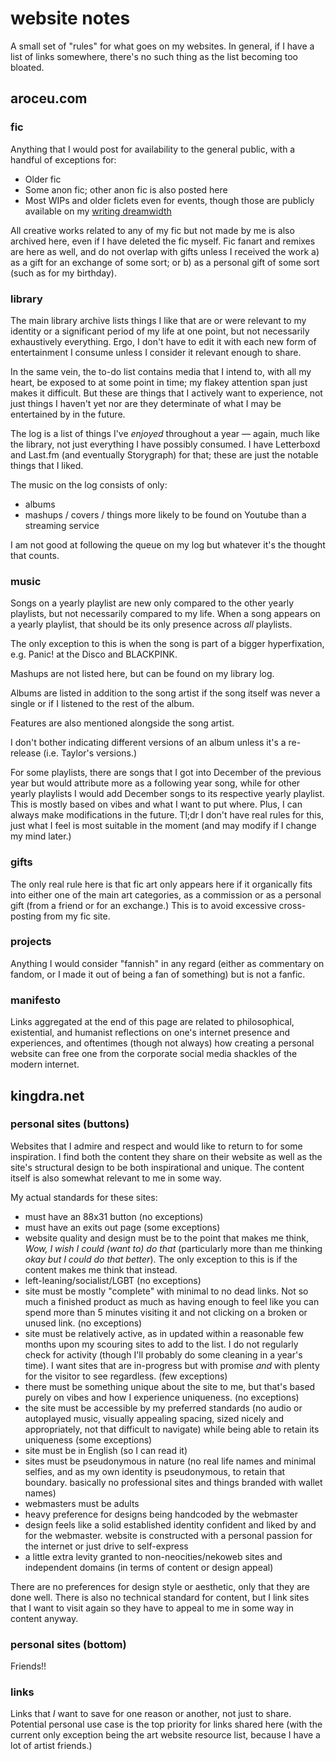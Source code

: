 # website notes

A small set of "rules" for what goes on my websites. In general, if I have a list of links somewhere, there's no such thing as the list becoming too bloated.

## aroceu.com

### fic

Anything that I would post for availability to the general public, with a handful of exceptions for:

- Older fic
- Some anon fic; other anon fic is also posted here
- Most WIPs and older ficlets even for events, though those are publicly available on my [writing dreamwidth](https://aroceu.dreamwidth.org)

All creative works related to any of my fic but not made by me is also archived here, even if I have deleted the fic myself. Fic fanart and remixes are here as well, and do not overlap with gifts unless I received the work a) as a gift for an exchange of some sort; or b) as a personal gift of some sort (such as for my birthday).

### library

The main library archive lists things I like that are or were relevant to my identity or a significant period of my life at one point, but not necessarily exhaustively everything. Ergo, I don't have to edit it with each new form of entertainment I consume unless I consider it relevant enough to share.

In the same vein, the to-do list contains media that I intend to, with all my heart, be exposed to at some point in time; my flakey attention span just makes it difficult. But these are things that I actively want to experience, not just things I haven't yet nor are they determinate of what I may be entertained by in the future.

The log is a list of things I've <i>enjoyed</i> throughout a year &mdash; again, much like the library, not just everything I have possibly consumed. I have Letterboxd and Last.fm (and eventually Storygraph) for that; these are just the notable things that I liked.

The music on the log consists of only:

- albums
- mashups / covers / things more likely to be found on Youtube than a streaming service

I am not good at following the queue on my log but whatever it's the thought that counts.

### music

Songs on a yearly playlist are new only compared to the other yearly playlists, but not necessarily compared to my life. When a song appears on a yearly playlist, that should be its only presence across <i>all</i> playlists.

The only exception to this is when the song is part of a bigger hyperfixation, e.g. Panic! at the Disco and BLACKPINK.

Mashups are not listed here, but can be found on my library log.

Albums are listed in addition to the song artist if the song itself was never a single or if I listened to the rest of the album.

Features are also mentioned alongside the song artist.

I don't bother indicating different versions of an album unless it's a re-release (i.e. Taylor's versions.)

For some playlists, there are songs that I got into December of the previous year but would attribute more as a following year song, while for other yearly playlists I would add December songs to its respective yearly playlist. This is mostly based on vibes and what I want to put where. Plus, I can always make modifications in the future. Tl;dr I don't have real rules for this, just what I feel is most suitable in the moment (and may modify if I change my mind later.)

### gifts

The only real rule here is that fic art only appears here if it organically fits into either one of the main art categories, as a commission or as a personal gift (from a friend or for an exchange.) This is to avoid excessive cross-posting from my fic site.

### projects

Anything I would consider "fannish" in any regard (either as commentary on fandom, or I made it out of being a fan of something) but is not a fanfic.

### manifesto

Links aggregated at the end of this page are related to philosophical, existential, and humanist reflections on one's internet presence and experiences, and oftentimes (though not always) how creating a personal website can free one from the corporate social media shackles of the modern internet.

## kingdra.net

### personal sites (buttons)

Websites that I admire and respect and would like to return to for some inspiration. I find both the content they share on their website as well as the site's structural design to be both inspirational and unique. The content itself is also somewhat relevant to me in some way.

My actual standards for these sites:
- must have an 88x31 button (no exceptions)
- must have an exits out page (some exceptions)
- website quality and design must be to the point that makes me think, *Wow, I wish I could (want to) do that* (particularly more than me thinking *okay but I could do that better*). The only exception to this is if the content makes me think that instead.
- left-leaning/socialist/LGBT (no exceptions)
- site must be mostly "complete" with minimal to no dead links. Not so much a finished product as much as having enough to feel like you can spend more than 5 minutes visiting it and not clicking on a broken or unused link. (no exceptions)
- site must be relatively active, as in updated within a reasonable few months upon my scouring sites to add to the list. I do not regularly check for activity (though I'll probably do some cleaning in a year's time). I want sites that are in-progress but with promise *and* with plenty for the visitor to see regardless. (few exceptions)
- there must be something unique about the site to me, but that's based purely on vibes and how I experience uniqueness. (no exceptions)
- the site must be accessible by my preferred standards (no audio or autoplayed music, visually appealing spacing, sized nicely and appropriately, not that difficult to navigate) while being able to retain its uniqueness (some exceptions)
- site must be in English (so I can read it)
- sites must be pseudonymous in nature (no real life names and minimal selfies, and as my own identity is pseudonymous, to retain that boundary. basically no professional sites and things branded with wallet names)
- webmasters must be adults
- heavy preference for designs being handcoded by the webmaster
- design feels like a solid established identity confident and liked by and for the webmaster. website is constructed with a personal passion for the internet or just drive to self-express
- a little extra levity granted to non-neocities/nekoweb sites and independent domains (in terms of content or design appeal)

There are no preferences for design style or aesthetic, only that they are done well. There is also no technical standard for content, but I link sites that I want to visit again so they have to appeal to me in some way in content anyway.

### personal sites (bottom)

Friends!!

### links

Links that <i>I</i> want to save for one reason or another, not just to share. Potential personal use case is the top priority for links shared here (with the current only exception being the art website resource list, because I have a lot of artist friends.)



